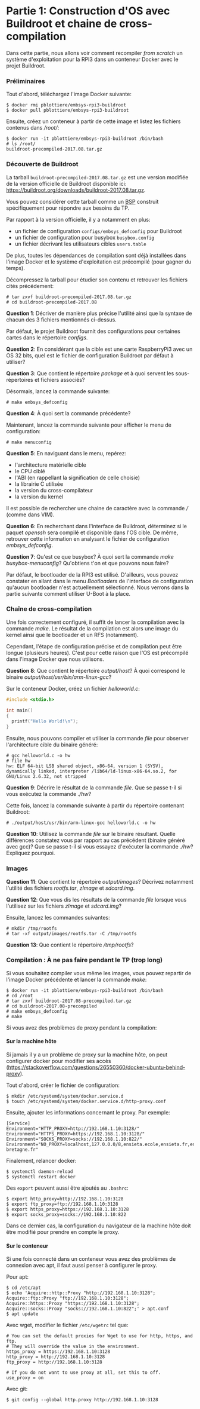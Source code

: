 # Partie 1: Construction d'OS avec Buildroot et chaine de cross-compilation

Dans cette partie, nous allons voir comment recompiler *from scratch*
un système d'exploitation pour la RPI3 dans un conteneur Docker avec
le projet Buildroot.

### Préliminaires

Tout d'abord, téléchargez l'image Docker suivante:

````
$ docker rmi pblottiere/embsys-rpi3-buildroot
$ docker pull pblottiere/embsys-rpi3-buildroot
````

Ensuite, créez un conteneur à partir de cette image et listez les fichiers
contenus dans */root/*:

````
$ docker run -it pblottiere/embsys-rpi3-buildroot /bin/bash
# ls /root/
buildroot-precompiled-2017.08.tar.gz
````

### Découverte de Buildroot

La tarball `buildroot-precompiled-2017.08.tar.gz` est une version modifiée de
la version officielle de Buildroot disponible ici:
https://buildroot.org/downloads/buildroot-2017.08.tar.gz.

Vous pouvez considérer cette tarball comme un
[BSP](https://en.wikipedia.org/wiki/Board_support_package) construit
spécifiquement pour répondre aux besoins du TP.

Par rapport à la version officielle, il y a notamment en plus:
- un fichier de configuration `configs/embsys_defconfig` pour Buildroot
- un fichier de configuration pour busybox `busybox.config`
- un fichier décrivant les utilisateurs cibles `users.table`

De plus, toutes les dépendances de compilation sont déjà installées dans
l'image Docker et le système d'exploitation est précompilé (pour gagner du
temps).

Décompressez la tarball pour étudier son contenu et retrouver les fichiers
cités précédement:

````
# tar zxvf buildroot-precompiled-2017.08.tar.gz
# cd buildroot-precompiled-2017.08
````

**Question 1**: Décriver de manière plus précise l'utilité ainsi que la syntaxe
                de chacun des 3 fichiers mentionnés ci-dessus.

Par défaut, le projet Buildroot fournit des configurations pour certaines
cartes dans le répertoire *configs*.

**Question 2**: En considérant que la cible est une carte RaspberryPi3 avec un
                OS 32 bits, quel est le fichier de configuration Buildroot par
                défaut à utiliser?

**Question 3**: Que contient le répertoire *package* et à quoi servent les
                sous-répertoires et fichiers associés?

Désormais, lancez la commande suivante:

```
# make embsys_defconfig
```

**Question 4**: À quoi sert la commande précédente?

Maintenant, lancez la commande suivante pour afficher le menu de configuration:

````
# make menuconfig
````

**Question 5**: En naviguant dans le menu, repérez:
- l'architecture matérielle cible
- le CPU ciblé
- l'ABI (en rappellant la signification de celle choisie)
- la librairie C utilisée
- la version du cross-compilateur
- la version du kernel

Il est possible de rechercher une chaine de caractère avec la commande */*
(comme dans VIM).

**Question 6**: En recherchant dans l'interface de Buildroot, déterminez si le
                paquet *openssh* sera compilé et disponible dans l'OS cible. De
                même, retrouver cette information en analysant le fichier de
                configuration *embsys_defconfig*.

**Question 7**: Qu'est ce que busybox? À quoi sert la commande
                *make busybox-menuconfig*? Qu'obtiens t'on et que pouvons
                nous faire?

Par défaut, le bootloader de la RPI3 est utilisé. D'ailleurs, vous pouvez
constater en allant dans le menu *Bootloaders* de l'interface de
configuration qu'aucun bootloader n'est actuellement sélectionné. Nous
verrons dans la partie suivante comment utiliser U-Boot à la place.

### Chaîne de cross-compilation

Une fois correctement configuré, il suffit de lancer la compilation avec la
commande *make*. Le résultat de la compilation est alors une image du kernel
ainsi que le bootloader et un RFS (notamment).

Cependant, l'étape de configuration précise et de compilation peut être longue
(plusieurs heures). C'est pour cette raison que l'OS est précompilé dans
l'image Docker que nous utilisons.

**Question 8**: Que contient le répertoire *output/host*? À quoi correspond
                le binaire *output/host/usr/bin/arm-linux-gcc*?

Sur le conteneur Docker, créez un fichier *helloworld.c*:

```` c
#include <stdio.h>

int main()
{
  printf("Hello World!\n");
}
````

Ensuite, nous pouvons compiler et utiliser la commande *file* pour observer
l'architecture cible du binaire généré:

```` shell
# gcc helloworld.c -o hw
# file hw
hw: ELF 64-bit LSB shared object, x86-64, version 1 (SYSV), dynamically linked, interpreter /lib64/ld-linux-x86-64.so.2, for GNU/Linux 2.6.32, not stripped
````

**Question 9**: Décrire le résultat de la commande *file*. Que se passe t-il
                si vous exécutez la commande *./hw*?

Cette fois, lancez la commande suivante à partir du répertoire contenant
Buildroot:

````
# ./output/host/usr/bin/arm-linux-gcc helloworld.c -o hw
````

**Question 10**: Utilisez la commande *file* sur le binaire résultant.
                 Quelle différences constatez vous par rapport au cas précédent
                 (binaire généré avec gcc)? Que se passe t-il si vous essayez
                 d'exécuter la commande *./hw*? Expliquez pourquoi.

### Images

**Question 11**: Que contient le répertoire *output/images*? Décrivez notamment
                 l'utilité des fichiers *rootfs.tar*, *zImage* et *sdcard.img*.

**Question 12**: Que vous dis les résultats de la commande *file* lorsque vous
                 l'utilisez sur les fichiers *zImage* et *sdcard.img*?

Ensuite, lancez les commandes suivantes:

````
# mkdir /tmp/rootfs
# tar -xf output/images/rootfs.tar -C /tmp/rootfs
````

**Question 13**: Que contient le répertoire */tmp/rootfs*?

### Compilation : À ne pas faire pendant le TP (trop long)

Si vous souhaitez compiler vous même les images, vous pouvez repartir de
l'image Docker précédente et lancer la commande *make*:

```` shell
$ docker run -it pblottiere/embsys-rpi3-buildroot /bin/bash
# cd /root
# tar zxvf buildroot-2017.08-precompiled.tar.gz
# cd buildroot-2017.08-precompiled
# make embsys_defconfig
# make
````

Si vous avez des problèmes de proxy pendant la compilation:

#### Sur la machine hôte

Si jamais il y a un problème de proxy sur la machine hôte, on peut configurer
docker pour modifier ses accès
(https://stackoverflow.com/questions/26550360/docker-ubuntu-behind-proxy).

Tout d'abord, créer le fichier de configuration:

```` shell
$ mkdir /etc/systemd/system/docker.service.d
$ touch /etc/systemd/system/docker.service.d/http-proxy.conf
````

Ensuite, ajouter les informations concernant le proxy. Par exemple:

```
[Service]
Environment="HTTP_PROXY=http://192.168.1.10:3128/"
Environment="HTTPS_PROXY=https://192.168.1.10:3128/"
Environment="SOCKS_PROXY=socks://192.168.1.10:822/"
Environment="NO_PROXY=localhost,127.0.0.0/8,ensieta.ecole,ensieta.fr,ensta-bretagne.fr"
```

Finalement, relancer docker:

``` shell
$ systemctl daemon-reload
$ systemctl restart docker
```

Des `export` peuvent aussi être ajoutés au `.bashrc`:

```` shell
$ export http_proxy=http://192.168.1.10:3128
$ export ftp_proxy=ftp://192.168.1.10:3128
$ export https_proxy=https://192.168.1.10:3128
$ export socks_proxy=socks://192.168.1.10:822
````

Dans ce dernier cas, la configuration du navigateur de la machine hôte doit
être modifié pour prendre en compte le proxy.


#### Sur le conteneur

Si une fois connecté dans un conteneur vous avez des problèmes de connexion
avec apt, il faut aussi penser à configurer le proxy.

Pour apt:

``` shell
$ cd /etc/apt
$ echo 'Acquire::http::Proxy "http://192.168.1.10:3128";
Acquire::ftp::Proxy "ftp://192.168.1.10:3128";
Acquire::https::Proxy "https://192.168.1.10:3128";
Acquire::socks::Proxy "socks://192.168.1.10:822";' > apt.conf
$ apt update
```

Avec wget, modifier le fichier `/etc/wgetrc` tel que:

```` shell
# You can set the default proxies for Wget to use for http, https, and ftp.
# They will override the value in the environment.
https_proxy = https://192.168.1.10:3128
http_proxy = http://192.168.1.10:3128
ftp_proxy = http://192.168.1.10:3128

# If you do not want to use proxy at all, set this to off.
use_proxy = on
````

Avec git:

```` shell
$ git config --global http.proxy http://192.168.1.10:3128
````
